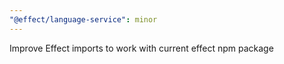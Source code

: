 ```yaml
---
"@effect/language-service": minor
---
```


Improve Effect imports to work with current effect npm package
